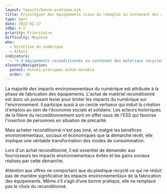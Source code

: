 ```yaml
---
layout: layouts/bonne-pratique.njk
title: Privilégier des équipements issus du réemploi ou contenant des matériaux recyclés
type: bpnr
date: 2022-02-17
idbp: e.1
priority: Prioritaire
difficulty: Moyenne
who:
  - Direction du numérique
  - Achats
indicators:
  - "% d'équipements reconditionnés ou contenant des matériaux recyclés achetés"
eleventyNavigation:
  parent: bonnes-pratiques-achat-durable
  order: 10
---
```


La majorité des impacts environnementaux du numérique est attribuée à la phase de fabrication des équipements. L'achat de matériel reconditionné est donc un puissant levier pour limiter les impacts du numérique sur l'environnement. Il participe aussi à un cercle vertueux qui  induit la création d'emplois au sein de l'économie sociale et solidaire. Les acteurs historiques de la filière du reconditionnement sont en effet issus de l'ESS qui favorise l'insertion de personnes en situation de précarité.

Mais acheter reconditionné n'est pas inné, et malgré les bénéfices environnementaux, sociaux et économiques que la démarche revêt, elle implique une véritable transformation des modes de consommation.

Lors d'un achat reconditionné, il est essentiel de demander aux fournisseurs les impacts environnementaux évités et les gains sociaux réalisés par cette démarche.

Attention aux offres ne comportant que du plastique recyclé ce qui ne réduit pas de manière significative les impacts environnementaux de la fabrication des équipements. Même s’il s’agit d’une bonne pratique, elle ne remplace pas le choix du reconditionné.
